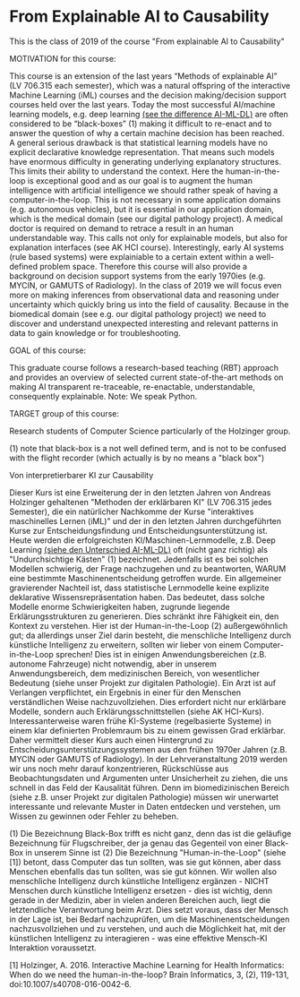 # From Explainable AI to Causability
This is the class of 2019 of the course "From explainable AI to Causability"

MOTIVATION for this course:

This course is an extension of the last years “Methods of explainable AI” (LV 706.315 each semester), which was a natural offspring of the interactive Machine Learning (iML) courses and the decision making/decision support courses held over the last years. Today the most successful AI/machine learning models, e.g. deep learning  [(see the difference AI-ML-DL)](https://hci-kdd.org/2017/11/11/difference-ai-ml) are often considered to be “black-boxes” (1)  making it difficult to re-enact and to answer the question of why a certain machine decision has been reached. A general serious drawback is that statistical learning models have no explicit declarative knowledge representation. That means such models have enormous difficulty in generating underlying explanatory structures. This limits their ability to understand the context. Here the human-in-the-loop is exceptional good and as our goal is to augment the human intelligence with artificial intelligence we should rather speak of having a computer-in-the-loop. This is not necessary in some application domains (e.g. autonomous vehicles), but it is essential in our application domain, which is the medical domain (see our digital pathology project). A medical doctor is required on demand to retrace a result in an human understandable way. This calls not only for explainable models, but also for explanation interfaces (see AK HCI course). Interestingly, early AI systems (rule based systems) were explainiable to a certain extent within a well-defined problem space. Therefore this course will also provide a background on decision support systems from the early 1970ies (e.g. MYCIN, or GAMUTS of Radiology). In the class of 2019 we will focus even more on making inferences from observational data and reasoning under uncertainty which quickly bring us into the field of causality. Because in the biomedical domain (see e.g. our digital pathology project) we need to discover and understand unexpected interesting and relevant patterns in data to gain knowledge or for troubleshooting.

GOAL of this course:

This graduate course follows a research-based teaching (RBT) approach and provides an overview of selected current state-of-the-art methods on making AI transparent re-traceable, re-enactable, understandable, consequently explainable. Note: We speak Python.

TARGET group of this course:

Research students of  Computer Science particularly of the Holzinger group.

(1) note that black-box is a not well defined term, and is not to be confused with the flight recorder (which actually is by no means a "black box")


Von interpretierbarer KI zur Causability

Dieser Kurs ist eine Erweiterung der in den letzten Jahren von Andreas Holzinger gehaltenen "Methoden der erklärbaren KI" (LV 706.315 jedes Semester), die ein natürlicher Nachkomme der Kurse "interaktives maschinelles Lernen (iML)" und der in den letzten Jahren durchgeführten Kurse zur Entscheidungsfindung und Entscheidungsunterstützung ist. Heute werden die erfolgreichsten KI/Maschinen-Lernmodelle, z.B. Deep Learning [(siehe den Unterschied AI-ML-DL)](https://hci-kdd.org/2017/11/11/difference-ai-ml) oft (nicht ganz richtig) als "Undurchsichtige Kästen" (1) bezeichnet. Jedenfalls ist es bei solchen Modellen schwierig, der Frage nachzugehen und zu beantworten, WARUM eine bestimmte Maschinenentscheidung getroffen wurde. Ein allgemeiner gravierender Nachteil ist, dass statistische Lernmodelle keine explizite deklarative Wissensrepräsentation haben. Das bedeutet, dass solche Modelle enorme Schwierigkeiten haben, zugrunde liegende Erklärungsstrukturen zu generieren. Dies schränkt ihre Fähigkeit ein, den Kontext zu verstehen. Hier ist der Human-in-the-Loop (2) außergewöhnlich gut; da allerdings unser Ziel darin besteht, die menschliche Intelligenz durch künstliche Intelligenz zu erweitern, sollten wir lieber von einem Computer-in-the-Loop sprechen! Dies ist in einigen Anwendungsbereichen (z.B. autonome Fahrzeuge) nicht notwendig, aber in unserem Anwendungsbereich, dem medizinischen Bereich, von wesentlicher Bedeutung (siehe unser Projekt zur digitalen Pathologie). Ein Arzt ist auf Verlangen verpflichtet, ein Ergebnis in einer für den Menschen verständlichen Weise nachzuvollziehen. Dies erfordert nicht nur erklärbare Modelle, sondern auch Erklärungsschnittstellen (siehe AK HCI-Kurs). Interessanterweise waren frühe KI-Systeme (regelbasierte Systeme) in einem klar definierten Problemraum bis zu einem gewissen Grad erklärbar. Daher vermittelt dieser Kurs auch einen Hintergrund zu Entscheidungsunterstützungssystemen aus den frühen 1970er Jahren (z.B. MYCIN oder GAMUTS of Radiology). In der Lehrveranstaltung 2019 werden wir uns noch mehr darauf konzentrieren, Rückschlüsse aus Beobachtungsdaten und Argumenten unter Unsicherheit zu ziehen, die uns schnell in das Feld der Kausalität führen. Denn im biomedizinischen Bereich (siehe z.B. unser Projekt zur digitalen Pathologie) müssen wir unerwartet interessante und relevante Muster in Daten entdecken und verstehen, um Wissen zu gewinnen oder Fehler zu beheben.

(1) Die Bezeichnung Black-Box trifft es nicht ganz, denn das ist die geläufige Bezeichnung für Flugschreiber, der ja genau das Gegenteil von einer Black-Box in unserem Sinne ist
(2) Die Bezeichnung "Human-in-the-Loop" (siehe [1]) betont, dass Computer das tun sollten, was sie gut können, aber dass Menschen ebenfalls das tun sollten, was sie gut können. Wir wollen also menschliche Intelligenz durch künstliche Intelligenz ergänzen - NICHT Menschen durch künstliche Intelligenz ersetzen - dies ist wichtig, denn gerade in der Medizin, aber in vielen anderen Bereichen auch, liegt die letztendliche Verantwortung beim Arzt. Dies setzt voraus, dass der Mensch in der Lage ist, bei Bedarf nachzuprüfen, um die Maschinenentscheidungen nachzusvollziehen und zu verstehen, und auch die Möglichkeit hat, mit der künstlichen Intelligenz zu interagieren - was eine effektive Mensch-KI Interaktion voraussetzt.

[1]	Holzinger, A. 2016. Interactive Machine Learning for Health Informatics: When do we need the human-in-the-loop? Brain Informatics, 3, (2), 119-131, doi:10.1007/s40708-016-0042-6.

